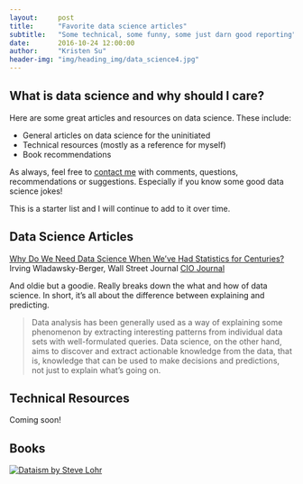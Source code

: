 ```yaml
---
layout:     post
title:      "Favorite data science articles"
subtitle:   "Some technical, some funny, some just darn good reporting"
date:       2016-10-24 12:00:00
author:     "Kristen Su"
header-img: "img/heading_img/data_science4.jpg"
---
```


<h2 class="pageTitle">What is data science and why should I care?</h2>

<p> Here are some great articles and resources on data science. These include:
  <ul>
    <li>General articles on data science for the uninitiated </li>
    <li>Technical resources (mostly as a reference for myself) </li>
    <li>Book recommendations </li>
  </ul>
</p>

<p> As always, feel free to  <a href='/contact'>contact me</a> with comments, questions, recommendations or suggestions. Especially if you know some good data science jokes!
</p>

<p> This is a starter list and I will continue to add to it over time.
</p>

<h2 class="section-heading">Data Science Articles</h2>
<p> </p>
<a href="http://blogs.wsj.com/cio/2014/05/02/why-do-we-need-data-science-when-weve-had-statistics-for-centuries/">Why Do We Need Data Science When We’ve Had Statistics for Centuries?</a><br>
Irving Wladawsky-Berger, Wall Street Journal <a href="http://www.wsj.com/news/cio-journal">CIO Journal</a>
<p> And oldie but a goodie. Really breaks down the what and how of data science. In short, it’s all about the difference between explaining and predicting.
<blockquote>Data analysis has been generally used as a way of explaining some phenomenon by extracting interesting patterns from individual data sets with well-formulated queries. Data science, on the other hand, aims to discover and extract actionable knowledge from the data, that is, knowledge that can be used to make decisions and predictions, not just to explain what’s going on.
</blockquote></p>


<h2 class="section-heading">Technical Resources</h2>
<p> Coming soon!
</p>

<h2 class="section-heading">Books</h2>
<p><a href="https://www.amazon.com/Data-ism-Revolution-Transforming-Decision-Everything/dp/0062226819">
  <img src="{{ site.baseurl }}/img/heading_img/dataism.jpg" alt="Dataism by Steve Lohr">
</a>
</p>
